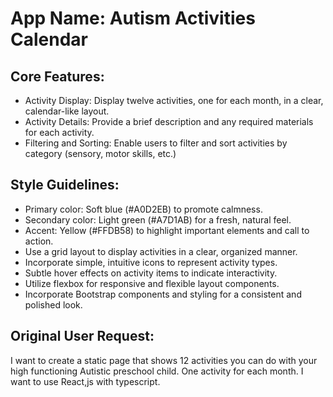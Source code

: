 # **App Name**: Autism Activities Calendar

## Core Features:

- Activity Display: Display twelve activities, one for each month, in a clear, calendar-like layout.
- Activity Details: Provide a brief description and any required materials for each activity.
- Filtering and Sorting: Enable users to filter and sort activities by category (sensory, motor skills, etc.)

## Style Guidelines:

- Primary color: Soft blue (#A0D2EB) to promote calmness.
- Secondary color: Light green (#A7D1AB) for a fresh, natural feel.
- Accent: Yellow (#FFDB58) to highlight important elements and call to action.
- Use a grid layout to display activities in a clear, organized manner.
- Incorporate simple, intuitive icons to represent activity types.
- Subtle hover effects on activity items to indicate interactivity.
- Utilize flexbox for responsive and flexible layout components.
- Incorporate Bootstrap components and styling for a consistent and polished look.

## Original User Request:
I want to create a static page that shows 12 activities you can do with your high functioning Autistic preschool child. One activity for each month. I want to use React,js with typescript.
  